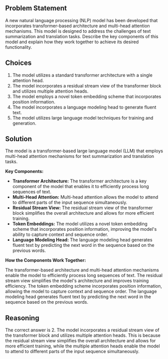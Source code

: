 ## Problem Statement

A new natural language processing (NLP) model has been developed that incorporates transformer-based architecture and multi-head attention mechanisms. This model is designed to address the challenges of text summarization and translation tasks. Describe the key components of this model and explain how they work together to achieve its desired functionality.

## Choices

1. The model utilizes a standard transformer architecture with a single attention head.
2. The model incorporates a residual stream view of the transformer block and utilizes multiple attention heads.
3. The model employs a novel token embedding scheme that incorporates position information.
4. The model incorporates a language modeling head to generate fluent text.
5. The model utilizes large language model techniques for training and generation.

## Solution

The model is a transformer-based large language model (LLM) that employs multi-head attention mechanisms for text summarization and translation tasks.

**Key Components:**

* **Transformer Architecture:** The transformer architecture is a key component of the model that enables it to efficiently process long sequences of text.
* **Multi-Head Attention:** Multi-head attention allows the model to attend to different parts of the input sequence simultaneously.
* **Residual Stream View:** The residual stream view of the transformer block simplifies the overall architecture and allows for more efficient training.
* **Token Embeddings:** The model utilizes a novel token embedding scheme that incorporates position information, improving the model's ability to capture context and sequence order.
* **Language Modeling Head:** The language modeling head generates fluent text by predicting the next word in the sequence based on the previous words.

**How the Components Work Together:**

The transformer-based architecture and multi-head attention mechanisms enable the model to efficiently process long sequences of text. The residual stream view simplifies the model's architecture and improves training efficiency. The token embedding scheme incorporates position information, allowing the model to capture context and sequence order. The language modeling head generates fluent text by predicting the next word in the sequence based on the previous words.

## Reasoning

The correct answer is 2. The model incorporates a residual stream view of the transformer block and utilizes multiple attention heads. This is because the residual stream view simplifies the overall architecture and allows for more efficient training, while the multiple attention heads enable the model to attend to different parts of the input sequence simultaneously.